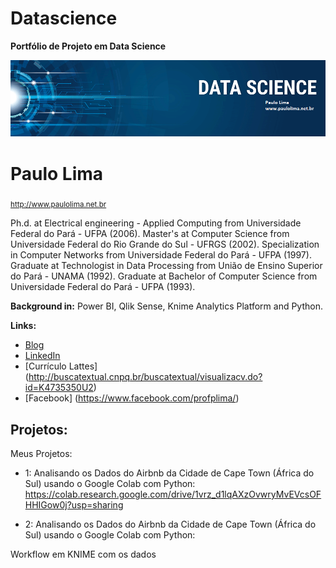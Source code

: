 # Datascience
<b> Portfólio de Projeto em Data Science</b>


<p align="center">
  <img src="banner.png" >
</p>

# Paulo Lima
<sub>http://www.paulolima.net.br</sub>

Ph.d. at Electrical engineering - Applied Computing from Universidade Federal do Pará - UFPA (2006). Master's at Computer Science from Universidade Federal do Rio Grande do Sul - UFRGS (2002). Specialization in Computer Networks from Universidade Federal do Pará - UFPA (1997). Graduate at Technologist in Data Processing from União de Ensino Superior do Pará - UNAMA (1992). Graduate at Bachelor of Computer Science from Universidade Federal do Pará - UFPA (1993).

**Background in:** Power BI, Qlik Sense, Knime Analytics Platform and Python.

**Links:**
* [Blog](http://paulolima.net.br)
* [LinkedIn](https://www.linkedin.com/in/paulo-lima-65a49117)
* [Currículo Lattes] (http://buscatextual.cnpq.br/buscatextual/visualizacv.do?id=K4735350U2)
* [Facebook] (https://www.facebook.com/profplima/)


## Projetos:
Meus Projetos:

* 1: Analisando os Dados do Airbnb da Cidade de Cape Town (África do Sul) usando o Google Colab com Python:
https://colab.research.google.com/drive/1vrz_d1lqAXzOvwryMvEVcsOFHHIGow0j?usp=sharing

* 2: Analisando os Dados do Airbnb da Cidade de Cape Town (África do Sul) usando o Google Colab com Python:

Workflow em KNIME com os dados
